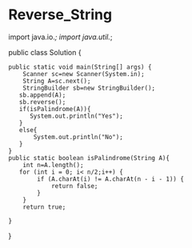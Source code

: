 # Reverse_String
import java.io.*;
import java.util.*;

public class Solution {

    public static void main(String[] args) {
        Scanner sc=new Scanner(System.in);
        String A=sc.next();
        StringBuilder sb=new StringBuilder();
       sb.append(A);
       sb.reverse();
       if(isPalindrome(A)){
          System.out.println("Yes"); 
       }
       else{
           System.out.println("No");
       }
    }
    public static boolean isPalindrome(String A){
        int n=A.length();
       for (int i = 0; i< n/2;i++) {
            if (A.charAt(i) != A.charAt(n - i - 1)) {
                return false;
            }
        }
        return true;
       
    }
}



